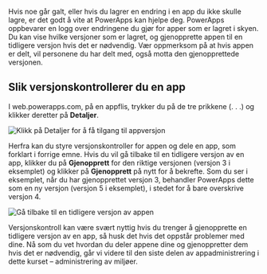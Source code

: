 Hvis noe går galt, eller hvis du lagrer en endring i en app du ikke skulle lagre, er det godt å vite at PowerApps kan hjelpe deg. PowerApps oppbevarer en logg over endringene du gjør for apper som er lagret i skyen. Du kan vise hvilke versjoner som er lagret, og gjenopprette appen til en tidligere versjon hvis det er nødvendig. Vær oppmerksom på at hvis appen er delt, vil personene du har delt med, også motta den gjenopprettede versjonen.

## <a name="how-to-version-an-app"></a>Slik versjonskontrollerer du en app
I web.powerapps.com, på en appflis, trykker du på de tre prikkene (. . .) og klikker deretter på **Detaljer**.

![Klikk på Detaljer for å få tilgang til appversjon](./media/learning-manage-version-apps/details.png)

Herfra kan du styre versjonskontroller for appen og dele en app, som forklart i forrige emne. Hvis du vil gå tilbake til en tidligere versjon av en app, klikker du på **Gjenopprett** for den riktige versjonen (versjon 3 i eksemplet) og klikker på **Gjenopprett** på nytt for å bekrefte. Som du ser i eksemplet, når du har gjenopprettet versjon 3, behandler PowerApps dette som en ny versjon (versjon 5 i eksemplet), i stedet for å bare overskrive versjon 4.

![Gå tilbake til en tidligere versjon av appen](./media/learning-manage-version-apps/version.png)

Versjonskontroll kan være svært nyttig hvis du trenger å gjenopprette en tidligere versjon av en app, så husk det hvis det oppstår problemer med dine. Nå som du vet hvordan du deler appene dine og gjenoppretter dem hvis det er nødvendig, går vi videre til den siste delen av appadministrering i dette kurset – administrering av miljøer.

